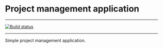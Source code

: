 # Project management application

---

[![Build status](https://github.com/akwilina/german_flashcards/workflows/Build/badge.svg)](https://github.com/akwilina/german_flashcards/actions)

---

Simple project management application.
